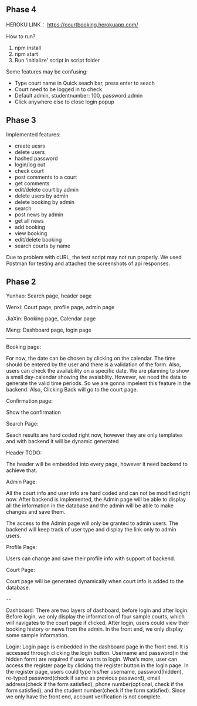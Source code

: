 Phase 4
---
HEROKU LINK：
https://courtbooking.herokuapp.com/

How to run?
1. npm install
2. npm start
3. Run 'initialize' script in script folder

Some features may be confusing:
* Type court name in Quick seach bar, press enter to seach 
* Court need to be logged in to check
* Default admin, studentnumber: 100, password:admin
* Click anywhere else to close login popup

Phase 3
---
Implemented features: 

* create uesrs
* delete users
* hashed password
* login/log out
* check court
* post comments to a court
* get comments
* edit/delete court by admin
* delete users by admin
* delete booking by admin
* search
* post news by admin
* get all news
* add booking
* view booking
* edit/delete booking
* search courts by name

Due to problem with cURL, the test script may not run properly. We used Postman for testing and attached the screenshots of api responses.


Phase 2
---


Yunhao: Search page, header page

Wenxi: Court page, profile page, admin page

JiaXin: Booking page, Calendar page

Meng: Dashboard page, login page

---

Booking page:

 For now, the date can be chosen by clicking on the calendar. The time should be entered by
the user and there is a validation of the form. Also, users can check the availability on a
specific date. We are planning to show a small day-calendar showing the avaiablity. However,
we need the data to generate the valid time periods. So we are gonna impelent this feature in the 
backend. Also, Clicking Back will go to the court page.

Confirmation page:

Show the confirmation

Search Page:

Seach results are hard coded right now, however they are only templates and with backend it will be dynamic generated

Header TODO:

The header will be embedded into every page, however it need backend to achieve that.
 
Admin Page:

All the court info and user info are hard coded and can not be modified right now. After backend is implemented, the Admin page will be able to display all the information in the database and the admin will be able to make changes and save them.

The access to the Admin page will only be granted to admin users. The backend will keep track of user type and display the link only to admin users.

Profile Page:
    
Users can change and save their profile info with support of backend.

Court Page:

Court page will be generated dynamically when court info is added to the database.

--

Dashboard:
  There are two layers of dashboard, before login and after login.
  Before login, we only display the information of four sample courts, which will navigates to the court page if clicked. 
  After login, users could view their booking history or news from the admin. In the front end, we only display some sample information.

Login:
  Login page is embedded in the dashboard page in the front end. It is accessed through clicking the login button. Username and password(in the hidden form) are required if user wants to login. What’s more, user can access the register page by clicking the register button in the login page. In the register page, users could type his/her username, password(hidden), re-typed password(check if same as previous password), email address(check if the form satisfied), phone number(optional, check if the form satisfied), and the student number(check if the form satisfied). Since we only have the front end, account verification is not complete. 
